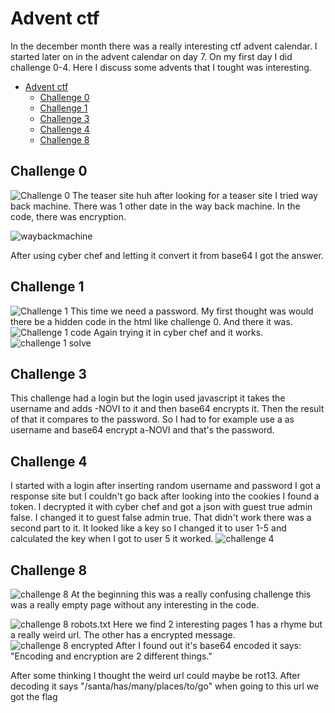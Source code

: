 # Advent ctf

In the december month there was a really interesting ctf advent calendar.
I started later on in the advent calendar on day 7.
On my first day I did challenge 0-4.
Here I discuss some advents that I tought was interesting.

- [Advent ctf](#advent-ctf)
  * [Challenge 0](#challenge-0)
  * [Challenge 1](#challenge-1)
  * [Challenge 3](#challenge-3)
  * [Challenge 4](#challenge-4)
  * [Challenge 8](#challenge-8)


## Challenge 0
![Challenge 0](/images/challenge0.png)
The teaser site huh after looking for a teaser site I tried way back machine.
There was 1 other date in the way back machine.
In the code, there was encryption.

![waybackmachine](/images/waybackmachine.png)

After using cyber chef and letting it convert it from base64 I got the answer.

## Challenge 1
![Challenge 1](/images/challenge1site.png)
This time we need a password.
My first thought was would there be a hidden code in the html like challenge 0.
And there it was.
![Challenge 1 code](/images/challenge1code.png)
Again trying it in cyber chef and it works.
![challenge 1 solve](/images/challenge1solve.png)

## Challenge 3
This challenge had a login but the login used javascript it takes the username and adds -NOVI to it and then base64 encrypts it. Then the result of that it compares to the password.
So I had to for example use a as username and base64 encrypt a-NOVI and that's the password.

## Challenge 4
I started with a login after inserting random username and password I got a response site but I couldn't go back after looking into the cookies I found a token.
I decrypted it with cyber chef and got a json with guest true admin false. I changed it to guest false admin true. That didn't work there was a second part to it. It looked like a key so I changed it to user 1-5 and calculated the key when I got to user 5 it worked.
![challenge 4](/images/challenge4.png)


## Challenge 8
![challenge 8](/images/challenge8.png)
At the beginning this was a really confusing challenge this was a really empty page without any interesting in the code.

![challenge 8 robots.txt](/images/challenge8robots.png)
Here we find 2 interesting pages 1 has a rhyme but a really weird url.
The other has a encrypted message.
![challenge 8 encrypted](/images/challenge8encrypted.png)
After I found out it's base64 encoded it says: "Encoding and encryption are 2 different things."

After some thinking I thought the weird url could maybe be rot13.
After decoding it says "/santa/has/many/places/to/go" when going to this url we got the flag
